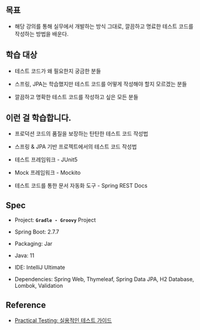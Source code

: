 ## 목표

* 해당 강의를 통해 실무에서 개발하는 방식 그대로, 깔끔하고 명료한 테스트 코드를 작성하는 방법을 배운다.

## 학습 대상

* 테스트 코드가 왜 필요한지 궁금한 분들

* 스프링, JPA는 학습했지만 테스트 코드를 어떻게 작성해야 할지 모르겠는 분들

* 깔끔하고 명확한 테스트 코드를 작성하고 싶은 모든 분들

## 이런 걸 학습합니다.

* 프로덕션 코드의 품질을 보장하는 탄탄한 테스트 코드 작성법

* 스프링 & JPA 기반 프로젝트에서의 테스트 코드 작성법

* 테스트 프레임워크 - JUnit5

* Mock 프레임워크 - Mockito

* 테스트 코드를 통한 문서 자동화 도구 - Spring REST Docs

## Spec

* Project: **`Gradle - Groovy`** Project

* Spring Boot: 2.7.7

* Packaging: Jar

* Java: 11

* IDE: IntelliJ Ultimate

* Dependencies: Spring Web, Thymeleaf, Spring Data JPA, H2 Database, Lombok, Validation

## Reference

* [Practical Testing: 실용적인 테스트 가이드](https://www.inflearn.com/course/practical-testing-실용적인-테스트-가이드/dashboard)
